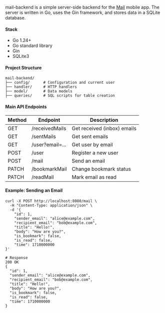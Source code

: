 mail-backend is a simple server-side backend for the [Mail](https://github.com/Gram-git/Mail) mobile app.
The server is written in Go, uses the Gin framework, and stores data in a SQLite database.

#### Stack
- Go 1.24+
- Go standard library
- Gin
- SQLite3

#### Project Structure
```
mail-backend/
├── config/      # Configuration and current user
├── handler/     # HTTP handlers
├── model/       # Data models
├── queries/     # SQL scripts for table creation
```

#### Main API Endpoints
| Method | Endpoint             | Description                      |
|--------|----------------------|----------------------------------|
| GET    | /receivedMails       | Get received (inbox) emails      |
| GET    | /sentMails           | Get sent emails                  |
| GET    | /user?email=...      | Get user by email                |
| POST   | /user                | Register a new user              |
| POST   | /mail                | Send an email                    |
| PATCH  | /bookmarkMail        | Change bookmark status           |
| PATCH  | /readMail            | Mark email as read               |

#### Example: Sending an Email
``` http
curl -X POST http://localhost:8080/mail \
  -H "Content-Type: application/json" \
  -d '{
    "id": 1,
    "sender_email": "alice@example.com",
    "recipient_email": "bob@example.com",
    "title": "Hello!",
    "body": "How are you?",
    "is_bookmark": false,
    "is_read": false,
    "time": 1710000000
}'

# Response
200 OK
{
  "id": 1,
  "sender_email": "alice@example.com",
  "recipient_email": "bob@example.com",
  "title": "Hello!",
  "body": "How are you?",
  "is_bookmark": false,
  "is_read": false,
  "time": 1710000000
}
```